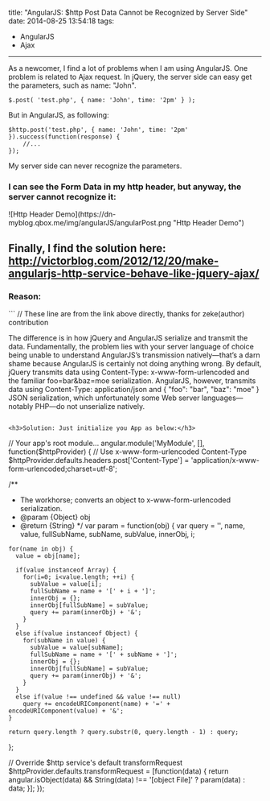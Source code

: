 title: "AngularJS: $http Post Data Cannot be Recognized by Server Side"
date: 2014-08-25 13:54:18
tags:
 - AngularJS
 - Ajax
---
As a newcomer, I find a lot of problems when I am using AngularJS. One problem is related to Ajax request. 
In jQuery, the server side can easy get the parameters, such as name: "John".
```
$.post( 'test.php', { name: 'John', time: '2pm' } );
```
<!-- more -->
But in AngularJS, as following:
```
$http.post('test.php', { name: 'John', time: '2pm' }).success(function(response) {
	//...
});
```
My server side can never recognize the parameters.

<h3>I can see the Form Data in my http header, but anyway, the server cannot recognize it:</h3>
![Http Header Demo](https://dn-myblog.qbox.me/img/angularJS/angularPost.png "Http Header Demo")  

<h2>Finally, I find the solution here: <a href="http://victorblog.com/2012/12/20/make-angularjs-http-service-behave-like-jquery-ajax/">http://victorblog.com/2012/12/20/make-angularjs-http-service-behave-like-jquery-ajax/</a></h2>
<h3>Reason:</h3> 
```
// These line are from the link above directly, thanks for zeke(author) contribution

The difference is in how jQuery and AngularJS serialize and transmit the data. Fundamentally, 
the problem lies with your server language of choice being unable to understand AngularJS’s 
transmission natively—that’s a darn shame because AngularJS is certainly not doing anything wrong. 
By default, jQuery transmits data using Content-Type: x-www-form-urlencoded and the familiar 
foo=bar&baz=moe serialization. AngularJS, however, transmits data using Content-Type: application/json 
and { "foo": "bar", "baz": "moe" } JSON serialization, which unfortunately some Web server 
languages—notably PHP—do not unserialize natively.
```

<h3>Solution: Just initialize you App as below:</h3> 

```
// Your app's root module...
angular.module('MyModule', [], function($httpProvider) {
  // Use x-www-form-urlencoded Content-Type
  $httpProvider.defaults.headers.post['Content-Type'] = 'application/x-www-form-urlencoded;charset=utf-8';

  /**
   * The workhorse; converts an object to x-www-form-urlencoded serialization.
   * @param {Object} obj
   * @return {String}
   */ 
  var param = function(obj) {
    var query = '', name, value, fullSubName, subName, subValue, innerObj, i;
      
    for(name in obj) {
      value = obj[name];
        
      if(value instanceof Array) {
        for(i=0; i<value.length; ++i) {
          subValue = value[i];
          fullSubName = name + '[' + i + ']';
          innerObj = {};
          innerObj[fullSubName] = subValue;
          query += param(innerObj) + '&';
        }
      }
      else if(value instanceof Object) {
        for(subName in value) {
          subValue = value[subName];
          fullSubName = name + '[' + subName + ']';
          innerObj = {};
          innerObj[fullSubName] = subValue;
          query += param(innerObj) + '&';
        }
      }
      else if(value !== undefined && value !== null)
        query += encodeURIComponent(name) + '=' + encodeURIComponent(value) + '&';
    }
      
    return query.length ? query.substr(0, query.length - 1) : query;
  };

  // Override $http service's default transformRequest
  $httpProvider.defaults.transformRequest = [function(data) {
    return angular.isObject(data) && String(data) !== '[object File]' ? param(data) : data;
  }];
});
```